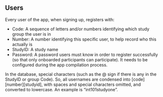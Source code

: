 
## Users

Every user of the app, when signing up, registers with:
* Code: A sequence of letters and/or numbers identifying which study group the user is in
* Number: A number identifying this specific user, to help record who this actually is
* StudyID: A study name
* Password: A password users must know in order to register successfully (so that only
onboarded participants can participate). It needs to be configured during the app compilation process.

In the database, special characters (such as the @ sign if there is any in the StudyID or group Code). So,
all usernames are condensed into [code][number][studyid], with spaces and special characters
omitted, and converted to lowercase. An example is “int101studyone”.







